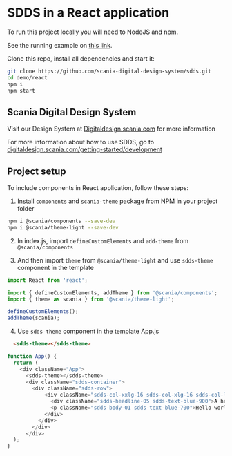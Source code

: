 # SDDS in a React application

To run this project locally you will need to NodeJS and npm.

See the running example on [this link](https://scania.github.io/corporate-ui-react/).

Clone this repo, install all dependencies and start it:
```bash
git clone https://github.com/scania-digital-design-system/sdds.git
cd demo/react
npm i
npm start
```

## Scania Digital Design System

Visit our Design System at [Digitaldesign.scania.com](https://digitaldesign.scania.com/) for more information

For more information about how to use SDDS, go to [digitaldesign.scania.com/getting-started/development](https://digitaldesign.scania.com/getting-started/development)

## Project setup

To include components in React application, follow these steps:

1. Install `components` and `scania-theme` package from NPM in your project folder

```bash
npm i @scania/components --save-dev
npm i @scania/theme-light --save-dev
```

2. In index.js, import `defineCustomElements` and `add-theme` from `@scania/components`

3. And then import `theme` from `@scania/theme-light` and use `sdds-theme` component in the template

```js
import React from 'react';

import { defineCustomElements, addTheme } from '@scania/components';
import { theme as scania } from '@scania/theme-light';

defineCustomElements();
addTheme(scania);
```

4.  Use `sdds-theme` component in the template App.js

```html
  <sdds-theme></sdds-theme>
```

```js
function App() {
  return (
    <div className="App">
      <sdds-theme></sdds-theme>
      <div className="sdds-container">
        <div className="sdds-row">
            <div className="sdds-col-xxlg-16 sdds-col-xlg-16 sdds-col-lg-16 sdds-col-md-8 sdds-col-sm-4">
              <div className="sdds-headline-05 sdds-text-blue-900">A headline</div>
              <p className="sdds-body-01 sdds-text-blue-700">Hello world</p>
            </div>
          </div>
        </div>
      </div>
  );
}
```